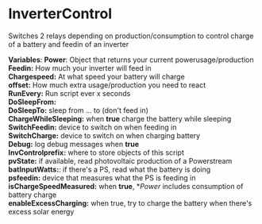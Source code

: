 # InverterControl
Switches 2 relays depending on production/consumption to control charge of a battery and feedin of an inverter

__Variables__:
    **Power**: Object that returns your current powerusage/production  
    **Feedin:** How much your inverter will feed in  
    **Chargespeed:** At what speed your battery will charge  
    **offset:** How much extra usage/production you need to react  
    **RunEvery:** Run script ever x seconds   
    **DoSleepFrom:**   
    **DoSleepTo:** sleep from ... to (don't feed in)  
    **ChargeWhileSleeping:** when **true** charge the battery while sleeping  
    **SwitchFeedin:** device to switch on when feeding in  
    **SwitchCharge:** device to switch on when charging battery  
    **Debug:** log debug messages when **true**  
    **InvControlprefix:** where to store objects of this script  
    **pvState:** if available, read photovoltaic production of a Powerstream  
    **batInputWatts:**: if there's a PS, read what the battery is doing  
    **psfeedin:** device that measures what the PS is feeding in  
    **isChargeSpeedMeasured:** when **true**, **Power* includes consumption of battery charge  
    **enableExcessCharging:** when true, try to charge the battery when there's excess solar energy  
    
